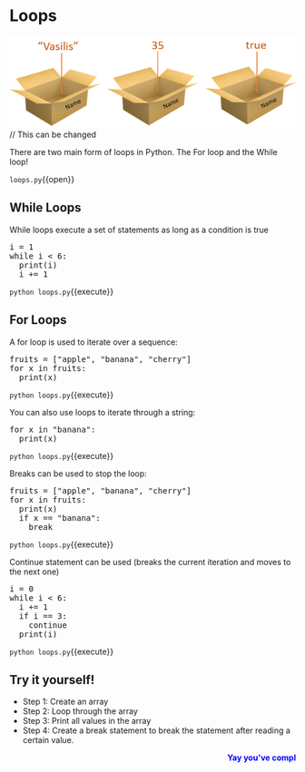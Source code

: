# Loops
![Variables](./assets/variables.png) // This can be changed

There are two main form of loops in Python. The For loop and the While loop!

`loops.py`{{open}}

## While Loops
While loops execute a set of statements as long as a condition is true

<pre class="file" data-filename="loops.py" data-target="replace">
i = 1
while i < 6:
  print(i)
  i += 1
</pre>

`python loops.py`{{execute}}

## For Loops
A for loop is used to iterate over a sequence:

<pre class="file" data-filename="loops.py" data-target="replace">
fruits = ["apple", "banana", "cherry"]
for x in fruits:
  print(x)
</pre>

`python loops.py`{{execute}}

You can also use loops to iterate through a string:

<pre class="file" data-filename="loops.py" data-target="replace">
for x in "banana":
  print(x)
</pre>

`python loops.py`{{execute}}

Breaks can be used to stop the loop:

<pre class="file" data-filename="loops.py" data-target="replace">
fruits = ["apple", "banana", "cherry"]
for x in fruits:
  print(x)
  if x == "banana":
    break
</pre>

`python loops.py`{{execute}}

Continue statement can be used (breaks the current iteration and moves to the next one)

<pre class="file" data-filename="loops.py" data-target="replace">
i = 0
while i < 6:
  i += 1
  if i == 3:
    continue
  print(i)
</pre>

`python loops.py`{{execute}}

  ## Try it yourself!
  - Step 1: Create an array
  - Step 2: Loop through the array
  - Step 3: Print all values in the array
  - Step 4: Create a break statement to break the statement after reading a certain value.


<marquee style='color: blue;'><b>Yay you've completed part 1!</b></marquee>
